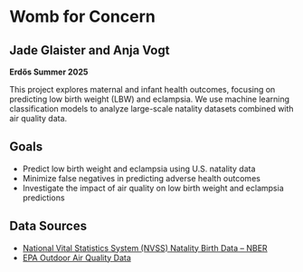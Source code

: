 # Womb for Concern

## Jade Glaister and Anja Vogt

**Erdős Summer 2025**

This project explores maternal and infant health outcomes, focusing on predicting low birth weight (LBW) and eclampsia. 
We use machine learning classification models to analyze large-scale natality datasets combined with air quality data.

## Goals
- Predict low birth weight and eclampsia using U.S. natality data
- Minimize false negatives in predicting adverse health outcomes
- Investigate the impact of air quality on low birth weight and eclampsia predictions

## Data Sources
- [National Vital Statistics System (NVSS) Natality Birth Data – NBER](https://www.nber.org/research/data/vital-statistics-natality-birth-data)
- [EPA Outdoor Air Quality Data](https://www.epa.gov/outdoor-air-quality-data)

